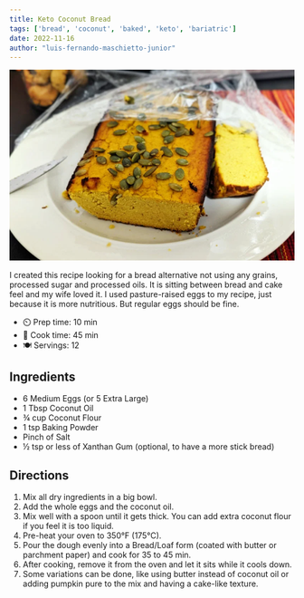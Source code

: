 ```yaml
---
title: Keto Coconut Bread
tags: ['bread', 'coconut', 'baked', 'keto', 'bariatric']
date: 2022-11-16
author: "luis-fernando-maschietto-junior"
---
```

![keto-coconut-bread](/recipes/pix/coconutbread-lufemas.webp)

I created this recipe looking for a bread alternative not using any grains, processed sugar and processed oils.
It is sitting between bread and cake feel and my wife loved it. I used pasture-raised eggs to my recipe, just because it is more nutritious. But regular eggs should be fine.

- ⏲️ Prep time: 10 min
- 🍳 Cook time: 45 min
- 🍽️ Servings: 12

## Ingredients

- 6 Medium Eggs (or 5 Extra Large)
- 1 Tbsp Coconut Oil
- ¾ cup Coconut Flour
- 1 tsp Baking Powder
- Pinch of Salt
- ½ tsp or less of Xanthan Gum (optional, to have a more stick bread)

## Directions

1. Mix all dry ingredients in a big bowl.
2. Add the whole eggs and the coconut oil.
3. Mix well with a spoon until it gets thick. You can add extra coconut flour if you feel it is too liquid.
4. Pre-heat your oven to 350°F (175°C).
5. Pour the dough evenly into a Bread/Loaf form (coated with butter or parchment paper) and cook for 35 to 45 min.
6. After cooking, remove it from the oven and let it sits while it cools down.
7. Some variations can be done, like using butter instead of coconut oil or adding pumpkin pure to the mix and having a cake-like texture.

